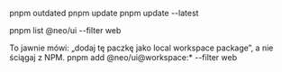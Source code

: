 pnpm outdated
pnpm update
pnpm update --latest

pnpm list @neo/ui --filter web


To jawnie mówi: „dodaj tę paczkę jako local workspace package”, a nie ściągaj z NPM.
pnpm add @neo/ui@workspace:* --filter web
